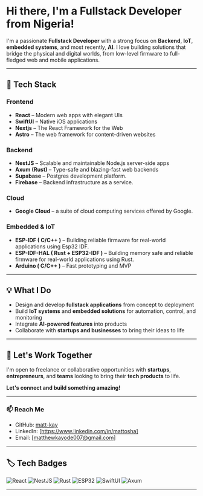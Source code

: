 
# Hi there, I'm a Fullstack  Developer from Nigeria!

I'm a passionate **Fullstack  Developer** with a strong focus on  **Backend**, **IoT**, **embedded systems**, and most recently, **AI**. I love building solutions that bridge the physical and digital worlds, from low-level firmware to full-fledged web and mobile applications.

---

## 🚀 Tech Stack

### Frontend
- **React** – Modern web apps with elegant UIs
- **SwiftUI** – Native iOS applications
- **Nextjs** – The React Framework for the Web
- **Astro** – The web framework for content-driven websites

### Backend
- **NestJS** – Scalable and maintainable Node.js server-side apps
- **Axum (Rust)** – Type-safe and blazing-fast web backends
- **Supabase** – Postgres development platform.
- **Firebase** – Backend infrastructure as a service.

### Cloud
- **Google Cloud** – a suite of cloud computing services offered by Google.

### Embedded & IoT
- **ESP-IDF ( C/C++ )** – Building reliable firmware for real-world applications using Esp32 IDF.
- **ESP-IDF-HAL ( Rust + ESP32-IDF )** – Building memory safe and  reliable firmware for real-world applications using Rust.
- **Arduino ( C/C++ )** – Fast prototyping and MVP

---

## 💡 What I Do
- Design and develop **fullstack applications** from concept to deployment
- Build **IoT systems** and **embedded solutions** for automation, control, and monitoring
- Integrate **AI-powered features** into products
- Collaborate with **startups and businesses** to bring their ideas to life


---


## 🤝 Let's Work Together
I'm open to freelance or collaborative opportunities with **startups**, **entrepreneurs**, and **teams** looking to bring their **tech products** to life.

**Let's connect and build something amazing!**

---

### 📫 Reach Me
- GitHub: [matt-kay](https://github.com/matt-kay)
- LinkedIn: [https://www.linkedin.com/in/mattosha]
- Email: [matthewkayode007@gmail.com]

---
## 🏷️ Tech Badges

![React](https://img.shields.io/badge/React-20232A?style=for-the-badge&logo=react&logoColor=61DAFB)
![NestJS](https://img.shields.io/badge/NestJS-E0234E?style=for-the-badge&logo=nestjs&logoColor=white)
![Rust](https://img.shields.io/badge/Rust-000000?style=for-the-badge&logo=rust&logoColor=white)
![ESP32](https://img.shields.io/badge/ESP--IDF-FFDD00?style=for-the-badge&logo=espressif&logoColor=black)
![SwiftUI](https://img.shields.io/badge/SwiftUI-FA7343?style=for-the-badge&logo=swift&logoColor=white)
![Axum](https://img.shields.io/badge/Axum-Rusty?style=for-the-badge&logo=rust&logoColor=white&color=orange)

---
